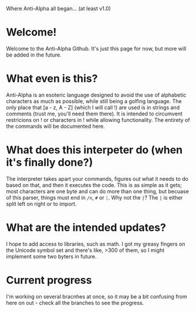 Where Anti-Alpha all began... (at least v1.0)
# Welcome!
Welcome to the Anti-Alpha Github. It's just this page for now, but more will be added in the future.

# What even is this?
Anti-Alpha is an esoteric language designed to avoid the use of alphabetic characters as much as possible, while still being a golfing language. The only place that [a - z, A - Z] (which I will call !) are used is in strings and comments (trust me, you'll need them there). It is intended to circumvent restricions on ! or characters in ! while allowing functionality. The entirety of the commands will be documented here.

# What does this interpeter do (when it's finally done?)

The interpreter takes apart your commands, figures out what it needs to do based on that, and then it executes the code. This is as simple as it gets; most characters are one byte and can do more than one thing, but becuase of this parser, things must end in `/n`, `#` or `¦`. Why not the `|`? The `|` is either split left on right or to import.

# What are the intended updates?

I hope to add access to libraries, such as math. I got my greasy fingers on the Unicode symbol set and there's like, >300 of them, so I might implement some two byters in future.

# Current progress

I'm working on several bracnhes at once, so it may be a bit confusing from here on out - check all the branches to see the progress.
